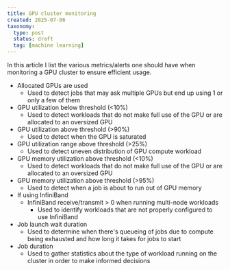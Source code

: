 ```yaml
---
title: GPU cluster monitoring
created: 2025-07-06
taxonomy:
  type: post
  status: draft
  tag: [machine learning]
---
```


In this article I list the various metrics/alerts one should have when monitoring a GPU cluster to ensure efficient usage.

* Allocated GPUs are used
  * Used to detect jobs that may ask multiple GPUs but end up using 1 or only a few of them
* GPU utilization below threshold (<10%)
  * Used to detect workloads that do not make full use of the GPU or are allocated to an oversized GPU
* GPU utilization above threshold (>90%)
  * Used to detect when the GPU is saturated
* GPU utilization range above threshold (>25%)
  * Used to detect uneven distribution of GPU compute workload
* GPU memory utilization above threshold (<10%)
  * Used to detect workloads that do not make full use of the GPU or are allocated to an oversized GPU
* GPU memory utilization above threshold (>95%)
  * Used to detect when a job is about to run out of GPU memory
* If using InfiniBand
  * InfiniBand receive/transmit > 0 when running multi-node workloads
    * Used to identify workloads that are not properly configured to use InfiniBand
* Job launch wait duration
  * Used to determine when there's queueing of jobs due to compute being exhausted and how long it takes for jobs to start
* Job duration
  * Used to gather statistics about the type of workload running on the cluster in order to make informed decisions
